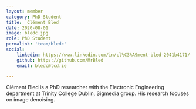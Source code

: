 ```yaml
---
layout: member
category: PhD-Student
title:  Clément Bled
date: 2020-08-01
image: bledc.jpg
role: PhD Student
permalink: 'team/bledc'
social:
    linkedin: https://www.linkedin.com/in/cl%C3%A9ment-bled-2041b4171/
    github: https://github.com/MrBled
    email: bledc@tcd.ie

---
```


Clément Bled is a PhD researcher with the Electronic Engineering department at
Trinity College Dublin, Sigmedia group. His research focuses on image denoising. 
